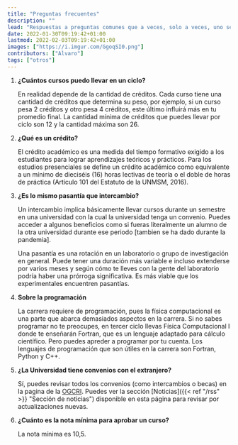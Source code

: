 ```yaml
---
title: "Preguntas frecuentes"
description: ""
lead: "Respuestas a preguntas comunes que a veces, solo a veces, uno se pregunta cuando apenas ingresó."
date: 2022-01-30T09:19:42+01:00
lastmod: 2022-02-03T09:19:42+01:00
images: ["https://i.imgur.com/GgoqSI0.png"]
contributors: ["Alvaro"]
tags: ["otros"]
---
```


1. **¿Cuántos cursos puedo llevar en un ciclo?**

    En realidad depende de la cantidad de créditos. Cada curso tiene una cantidad de créditos que determina su peso, por ejemplo, si un curso pesa 2 créditos y otro pesa 4 créditos, este último influirá más en tu promedio final. La cantidad mínima de créditos que puedes llevar por ciclo son 12 y la cantidad máxima son 26.

2. **¿Qué es un crédito?**

    El crédito académico es una medida del tiempo formativo exigido a los estudiantes para lograr aprendizajes teóricos y prácticos. Para los estudios presenciales se define un crédito académico como equivalente a un mínimo de dieciséis (16) horas lectivas de teoría o el doble de horas de práctica (Artículo 101 del Estatuto de la UNMSM, 2016).

3. **¿Es lo mismo pasantía que intercambio?**

    Un intercambio implica básicamente llevar cursos durante un semestre en una
    universidad con la cual la universidad tenga un convenio. Puedes acceder a
    algunos beneficios como si fueras literalmente un alumno de la otra
    universidad durante ese periodo [tambien se ha dado durante la pandemia].

    Una pasantía es una rotación en un laboratorio o grupo de investigación en
    general. Puede tener una duración más variable e incluso extenderse por
    varios meses y según cómo te lleves con la gente del laboratorio podría
    haber una prórroga significativa. Es más viable que los experimentales
    encuentren pasantías.

4. **Sobre la programación**

    La carrera requiere de programación, pues la física computacional es una parte que abarca demasiados aspectos en la carrera.
    Si no sabes programar no te preocupes, en tercer ciclo llevas Física Computacional I donde te enseñarán Fortran, que es un lenguaje adaptado para cálculo científico. Pero puedes apreder a programar por tu cuenta.
    Los lenguajes de programación que son útiles en la carrera son Fortran, Python y C++.

5. **¿La Universidad tiene convenios con el extranjero?**

    Sí, puedes revisar todos los convenios (como intercambios o becas) en la pagina de la <a href="https://cooperacion.unmsm.edu.pe">OGCRI</a>. Puedes ver la sección [Noticias]({{< ref "/rss" >}} "Sección de noticias") disponible en esta página para revisar por actualizaciones nuevas.

6. **¿Cuánto es la nota mínima para aprobar un curso?**

    La nota mínima es 10,5.
